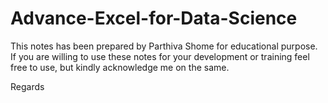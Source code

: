 # Advance-Excel-for-Data-Science

This notes has been prepared by Parthiva Shome for educational purpose. If you are willing to use these notes for your development or training feel free to use, but kindly acknowledge me on the same.

Regards
